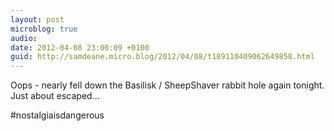 ```yaml
---
layout: post
microblog: true
audio: 
date: 2012-04-08 23:00:09 +0100
guid: http://samdeane.micro.blog/2012/04/08/t189110409062649858.html
---
```

Oops - nearly fell down the Basilisk / SheepShaver rabbit hole again tonight. Just about escaped…

#nostalgiaisdangerous
